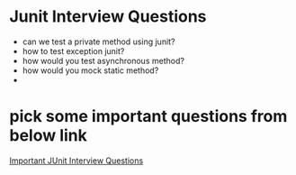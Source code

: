# Junit Interview Questions
- can we test a private method using junit?
- how to test exception junit?
- how would you test asynchronous method?
- how would you mock static method?
- 
# pick some important questions from below link
[Important JUnit Interview Questions](https://www.interviewbit.com/junit-interview-questions/)
